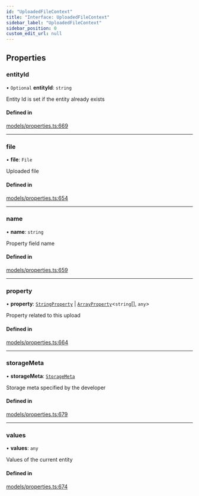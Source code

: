 ```yaml
---
id: "UploadedFileContext"
title: "Interface: UploadedFileContext"
sidebar_label: "UploadedFileContext"
sidebar_position: 0
custom_edit_url: null
---
```


## Properties

### entityId

• `Optional` **entityId**: `string`

Entity Id is set if the entity already exists

#### Defined in

[models/properties.ts:669](https://github.com/Camberi/firecms/blob/2d60fba/src/models/properties.ts#L669)

___

### file

• **file**: `File`

Uploaded file

#### Defined in

[models/properties.ts:654](https://github.com/Camberi/firecms/blob/2d60fba/src/models/properties.ts#L654)

___

### name

• **name**: `string`

Property field name

#### Defined in

[models/properties.ts:659](https://github.com/Camberi/firecms/blob/2d60fba/src/models/properties.ts#L659)

___

### property

• **property**: [`StringProperty`](StringProperty) \| [`ArrayProperty`](ArrayProperty)<`string`[], `any`\>

Property related to this upload

#### Defined in

[models/properties.ts:664](https://github.com/Camberi/firecms/blob/2d60fba/src/models/properties.ts#L664)

___

### storageMeta

• **storageMeta**: [`StorageMeta`](StorageMeta)

Storage meta specified by the developer

#### Defined in

[models/properties.ts:679](https://github.com/Camberi/firecms/blob/2d60fba/src/models/properties.ts#L679)

___

### values

• **values**: `any`

Values of the current entity

#### Defined in

[models/properties.ts:674](https://github.com/Camberi/firecms/blob/2d60fba/src/models/properties.ts#L674)
